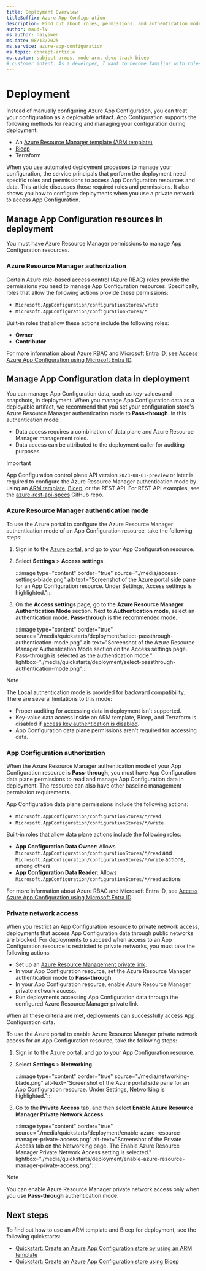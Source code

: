 ```yaml
---
title: Deployment Overview
titleSuffix: Azure App Configuration
description: Find out about roles, permissions, and authentication modes to use when you manage Azure App Configuration through your infrastructure deployment process.
author: maud-lv
ms.author: haiyiwen
ms.date: 08/13/2025
ms.service: azure-app-configuration
ms.topic: concept-article
ms.custom: subject-armqs, mode-arm, devx-track-bicep
# customer intent: As a developer, I want to become familiar with roles, permissions, and authentication modes for managing Azure App Configuration in deployment so that I can enhance security and accountability and reduce manual effort and errors by integrating my configuration into automated deployment processes.
---
```


# Deployment

Instead of manually configuring Azure App Configuration, you can treat your configuration as a deployable artifact. App Configuration supports the following methods for reading and managing your configuration during deployment:

- An [Azure Resource Manager template (ARM template)](./quickstart-resource-manager.md)
- [Bicep](./quickstart-bicep.md)
- Terraform

When you use automated deployment processes to manage your configuration, the service principals that perform the deployment need specific roles and permissions to access App Configuration resources and data. This article discusses those required roles and permissions. It also shows you how to configure deployments when you use a private network to access App Configuration.

## Manage App Configuration resources in deployment

You must have Azure Resource Manager permissions to manage App Configuration resources. 

### Azure Resource Manager authorization

Certain Azure role-based access control (Azure RBAC) roles provide the permissions you need to manage App Configuration resources. Specifically, roles that allow the following actions provide these permissions:

- `Microsoft.AppConfiguration/configurationStores/write`
- `Microsoft.AppConfiguration/configurationStores/*`

Built-in roles that allow these actions include the following roles:

- **Owner**
- **Contributor**

For more information about Azure RBAC and Microsoft Entra ID, see [Access Azure App Configuration using Microsoft Entra ID](./concept-enable-rbac.md).

## Manage App Configuration data in deployment

You can manage App Configuration data, such as key-values and snapshots, in deployment. When you manage App Configuration data as a deployable artifact, we recommend that you set your configuration store's Azure Resource Manager authentication mode to **Pass-through**. In this authentication mode:

- Data access requires a combination of data plane and Azure Resource Manager management roles.
- Data access can be attributed to the deployment caller for auditing purposes.

> [!IMPORTANT]
> App Configuration control plane API version `2023-08-01-preview` or later is required to configure the Azure Resource Manager authentication mode by using an [ARM template](./quickstart-resource-manager.md), [Bicep](./quickstart-bicep.md), or the REST API. For REST API examples, see the [azure-rest-api-specs](https://github.com/Azure/azure-rest-api-specs/blob/main/specification/appconfiguration/resource-manager/Microsoft.AppConfiguration/preview/2023-08-01-preview/examples/ConfigurationStoresCreateWithDataPlaneProxy.json) GitHub repo.

### Azure Resource Manager authentication mode

To use the Azure portal to configure the Azure Resource Manager authentication mode of an App Configuration resource, take the following steps:

1. Sign in to the [Azure portal](https://portal.azure.com), and go to your App Configuration resource.

1. Select **Settings** > **Access settings**.

    :::image type="content" border="true" source="./media/access-settings-blade.png" alt-text="Screenshot of the Azure portal side pane for an App Configuration resource. Under Settings, Access settings is highlighted.":::

1. On the **Access settings** page, go to the **Azure Resource Manager Authentication Mode** section. Next to **Authentication mode**, select an authentication mode. **Pass-through** is the recommended mode.

    :::image type="content" border="true" source="./media/quickstarts/deployment/select-passthrough-authentication-mode.png" alt-text="Screenshot of the Azure Resource Manager Authentication Mode section on the Access settings page. Pass-through is selected as the authentication mode." lightbox="./media/quickstarts/deployment/select-passthrough-authentication-mode.png":::

> [!NOTE]
> The **Local** authentication mode is provided for backward compatibility. There are several limitations to this mode:
> 
> - Proper auditing for accessing data in deployment isn't supported.
> - Key-value data access inside an ARM template, Bicep, and Terraform is disabled if [access key authentication is disabled](./howto-disable-access-key-authentication.md).
> - App Configuration data plane permissions aren't required for accessing data.

### App Configuration authorization

When the Azure Resource Manager authentication mode of your App Configuration resource is **Pass-through**, you must have App Configuration data plane permissions to read and manage App Configuration data in deployment. The resource can also have other baseline management permission requirements.

App Configuration data plane permissions include the following actions:

- `Microsoft.AppConfiguration/configurationStores/*/read`
- `Microsoft.AppConfiguration/configurationStores/*/write`

Built-in roles that allow data plane actions include the following roles:

- **App Configuration Data Owner**: Allows `Microsoft.AppConfiguration/configurationStores/*/read` and `Microsoft.AppConfiguration/configurationStores/*/write` actions, among others
- **App Configuration Data Reader**: Allows `Microsoft.AppConfiguration/configurationStores/*/read` actions

For more information about Azure RBAC and Microsoft Entra ID, see [Access Azure App Configuration using Microsoft Entra ID](./concept-enable-rbac.md).

### Private network access

When you restrict an App Configuration resource to private network access, deployments that access App Configuration data through public networks are blocked. For deployments to succeed when access to an App Configuration resource is restricted to private networks, you must take the following actions:

- Set up an [Azure Resource Management private link](../azure-resource-manager/management/create-private-link-access-portal.md).
- In your App Configuration resource, set the Azure Resource Manager authentication mode to **Pass-through**.
- In your App Configuration resource, enable Azure Resource Manager private network access.
- Run deployments accessing App Configuration data through the configured Azure Resource Manager private link.

When all these criteria are met, deployments can successfully access App Configuration data.

To use the Azure portal to enable Azure Resource Manager private network access for an App Configuration resource, take the following steps:

1. Sign in to the [Azure portal](https://portal.azure.com), and go to your App Configuration resource.

1. Select **Settings** > **Networking**.

    :::image type="content" border="true" source="./media/networking-blade.png" alt-text="Screenshot of the Azure portal side pane for an App Configuration resource. Under Settings, Networking is highlighted.":::

1. Go to the **Private Access** tab, and then select **Enable Azure Resource Manager Private Network Access**. 

    :::image type="content" border="true" source="./media/quickstarts/deployment/enable-azure-resource-manager-private-access.png" alt-text="Screenshot of the Private Access tab on the Networking page. The Enable Azure Resource Manager Private Network Access setting is selected." lightbox="./media/quickstarts/deployment/enable-azure-resource-manager-private-access.png":::

> [!NOTE]
> You can enable Azure Resource Manager private network access only when you use **Pass-through** authentication mode.

## Next steps

To find out how to use an ARM template and Bicep for deployment, see the following quickstarts:

- [Quickstart: Create an Azure App Configuration store by using an ARM template](./quickstart-resource-manager.md)
- [Quickstart: Create an Azure App Configuration store using Bicep](./quickstart-bicep.md)
